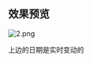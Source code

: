 ## 效果预览

![2.png](https://cdn.acwing.com/media/article/image/2022/05/03/189403_c6a206afca-2.png) 

上边的日期是实时变动的